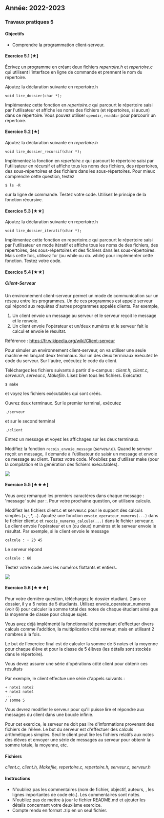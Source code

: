 Année: 2022-2023
----------------

### Travaux pratiques 5

#### Objectifs

-   Comprendre la programmation client-serveur.

#### Exercice 5.1 [★]


Écrivez un programme en créant deux fichiers *repertoire.h* et
*repertoire.c* qui utilisent l'interface en ligne de commande et prennent
le nom du répertoire.

Ajoutez la déclaration suivante en repertoire.h
```
void lire_dossier(char *);             
```

Implémentez cette fonction en *repertoire.c* qui parcourt le répertoire
saisi par l'utilisateur et affiche les noms des fichiers (et
répertoires, si aucun) dans ce répertoire. Vous pouvez utiliser `opendir`,
`readdir` pour parcourir un répertoire.


#### Exercice 5.2 [★]


Ajoutez la déclaration suivante en *repertoire.h*

```
void lire_dossier_recursif(char *);             
```

Implémentez la fonction en *repertoire.c* qui parcourt le répertoire saisi
par l'utilisateur en récursif et affiche tous les noms des
fichiers, des répertoires, des sous-répertoires et des fichiers dans les
sous-répertoires. Pour mieux comprendre cette question, testez

```
$ ls -R              
```

sur la ligne de commande. Testez votre code. Utilisez le principe de la
fonction récursive.


#### Exercice 5.3 [★★]


Ajoutez la déclaration suivante en repertoire.h

```
void lire_dossier_iteratif(char *);              
```

Implémentez cette fonction en repertoire.c qui parcourt le répertoire
saisi par l'utilisateur en mode itératif et affiche tous les noms de
des fichiers, des répertoires, des sous-répertoires et des fichiers
dans les sous-répertoires. Mais cette fois, utilisez for (ou while ou
do..while) pour implémenter cette fonction. Testez votre code.


#### Exercice 5.4 [★★]

##### Client-Serveur

Un environnement client-serveur permet un mode de communication sur un
réseau entre les programmes. Un de ces programmes est appelé serveur qui
répond aux requêtes d'autres programmes appelés clients. Par exemple,

1.  Un client envoie un message au serveur et le serveur reçoit le
    message et le renvoie.
2.  Un client envoie l'opérateur et un/deux numéros et le serveur fait
    le calcul et envoie le résultat.

Référence : <https://fr.wikipedia.org/wiki/Client-serveur>


Pour simuler un environnement client-serveur, on va utiliser une seule
machine en lançant deux terminaux. Sur un des deux terminaux exécutez le
code du serveur. Sur l'autre, exécutez le code du client.

Téléchargez les fichiers suivants à partir d'e-campus : *client.h*,
*client.c*, *serveur.h*, *serveur.c*, *Makefile*. Lisez bien tous les fichiers.
Exécutez

```
$ make             
```

et voyez les fichiers exécutables qui sont créés.

Ouvrez deux terminaux. Sur le premier terminal, exécutez

```
./serveur             
```

et sur le second terminal

```
./client             
```

Entrez un message et voyez les affichages sur les deux terminaux.

Modifiez la fonction `recois_envoie_message` (*serveur.c*). Quand le
serveur reçoit un message, il demande à l'utilisateur de saisir un
message et envoie ce message au client. Testez votre code. N'oubliez pas
d'utiliser make (pour la compilation et la génération des fichiers
exécutables).

![](../images/client-server-message.svg)

#### Exercice 5.5 [★★★]


Vous avez remarqué les premiers caractères dans chaque message :
'message' suivi par :. Pour votre prochaine question, on utilisera
calcule. 

Modifiez les fichiers client.c et serveur.c pour le support des
calculs simples (+,-,\*,...). Ajoutez une fonction
`envoie_operateur_numeros(...)` dans le fichier client.c et
`recois_numeros_calcule(...)` dans le fichier serveur.c. Le client
envoie l'opérateur et un (ou deux) numéros et le serveur envoie le
résultat. Par exemple, si le client envoie le message

```
calcule : + 23 45             
```

Le serveur répond

```
calcule : 68              
```

Testez votre code avec les numéros flottants et entiers.

![](../images/client-server-calcul.svg)

#### Exercice 5.6 [★★★]


Pour votre dernière question, téléchargez le dossier etudiant. Dans ce
dossier, il y a 5 notes de 5 étudiants. Utilisez
envoie_operateur_numeros (voir 6) pour calculer la somme total des
notes de chaque étudiant ainsi que la moyenne de classe pour chaque
sujet.

Vous avez déjà implémenté la fonctionnalité permettant d'effectuer divers calculs comme l'addition,
la multiplication côté serveur, mais en utilisant 2 nombres à la fois.

Le but de l'exercice final est de calculer la somme de 5 notes et la moyenne pour chaque élève 
et pour la classe de 5 élèves (les détails sont stockés dans le répertoire). 

Vous devez assurer une série d'opérations côté client pour obtenir ces résultats

Par exemple, le client effectue une série d'appels suivants :
```
+ note1 note2
+ note3 note4
...
/ somme 5
```

Vous devrez modifier le serveur pour qu'il puisse lire et répondre aux messages du client dans une boucle infinie.  

Pour cet exercice, le serveur ne doit pas lire d'informations provenant des fichiers de l'élève. Le but du serveur est d'effectuer des calculs arithmétiques simples. Seul le client peut lire les fichiers relatifs aux notes des élèves et envoyer une série de messages au serveur pour obtenir la somme totale, la moyenne, etc. 


#### Fichiers

*client.c, client.h, Makefile, repertoire.c, repertoire.h, serveur.c,
serveur.h*

#### Instructions

-   N'oubliez pas les commentaires (nom de fichier, objectif, auteurs,
    , les lignes importantes de code etc.). Les commentaires sont notés.
-   N'oubliez pas de mettre à jour le fichier README.md et ajouter les
    détails concernant votre deuxième exercice.
-   Compte rendu en format .zip en un seul fichier.

